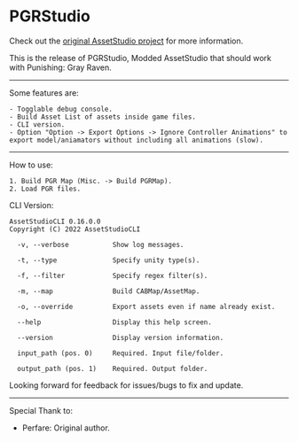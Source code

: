 # PGRStudio
Check out the [original AssetStudio project](https://github.com/Perfare/AssetStudio) for more information.

This is the release of PGRStudio, Modded AssetStudio that should work with Punishing: Gray Raven.
_____________________________________________________________________________________________________________________________

Some features are:
```
- Togglable debug console.
- Build Asset List of assets inside game files.
- CLI version.
- Option "Option -> Export Options -> Ignore Controller Animations" to export model/aniamators without including all animations (slow).
```
_____________________________________________________________________________________________________________________________
How to use:

```
1. Build PGR Map (Misc. -> Build PGRMap).
2. Load PGR files.
```

CLI Version:
```
AssetStudioCLI 0.16.0.0
Copyright (C) 2022 AssetStudioCLI

  -v, --verbose           Show log messages.

  -t, --type              Specify unity type(s).

  -f, --filter            Specify regex filter(s).

  -m, --map               Build CABMap/AssetMap.

  -o, --override          Export assets even if name already exist.

  --help                  Display this help screen.

  --version               Display version information.

  input_path (pos. 0)     Required. Input file/folder.

  output_path (pos. 1)    Required. Output folder.
```

Looking forward for feedback for issues/bugs to fix and update.
_____________________________________________________________________________________________________________________________
Special Thank to:
- Perfare: Original author.
